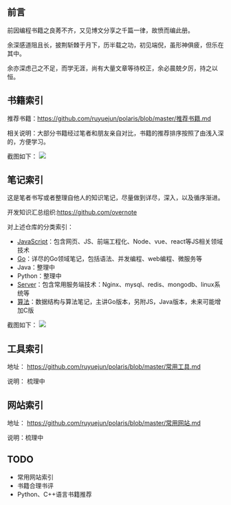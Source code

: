 ## 前言

前因编程书籍之良莠不齐，又见博文分享之千篇一律，故愤而编此册。  

余深感道阻且长，披荆斩棘于月下，历半载之功，初见端倪，虽形神俱疲，但乐在其中。   
 
余亦深虑己之不足，而学无涯，尚有大量文章等待校正，余必晨兢夕厉，持之以恒。  


## 书籍索引

推荐书籍：https://github.com/ruyuejun/polaris/blob/master/推荐书籍.md  

相关说明：大部分书籍经过笔者和朋友亲自对比，书籍的推荐排序按照了由浅入深的，方便学习。  

截图如下：
![](/images/01.png)

## 笔记索引

这是笔者书写或者整理自他人的知识笔记，尽量做到详尽，深入，以及循序渐进。  

开发知识汇总组织:https://github.com/overnote  

对上述仓库的分类索引：  
- [JavaScript](https://github.com/overnote/JavaScript)：包含网页、JS、前端工程化、Node、vue、react等JS相关领域技术
- [Go](https://github.com/overnote/Golang)：详尽的Go领域笔记，包括语法、并发编程、web编程、微服务等
- Java：整理中
- Python：整理中
- [Server](https://github.com/overnote/Server)：包含常用服务端技术：Nginx、mysql、redis、mongodb、linux系统等
- [算法](https://github.com/overnote/Algorithm)：数据结构与算法笔记，主讲Go版本，另附JS，Java版本，未来可能增加C版

截图如下：
![](images/02.png)

## 工具索引

地址：  https://github.com/ruyuejun/polaris/blob/master/常用工具.md  

说明：  梳理中

## 网站索引

地址：  https://github.com/ruyuejun/polaris/blob/master/常用网站.md

说明：梳理中


## TODO 
- 常用网站索引  
- 书籍合理书评
- Python、C++语言书籍推荐

